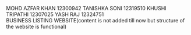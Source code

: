 MOHD AZFAR KHAN 12300942
TANISHKA SONI    12319510
KHUSHI TRIPATHI 12307025
YASH RAJ        12324751   
BUSINESS LISTING WEBSITE(content is not added till now but structure of the website is functional)
